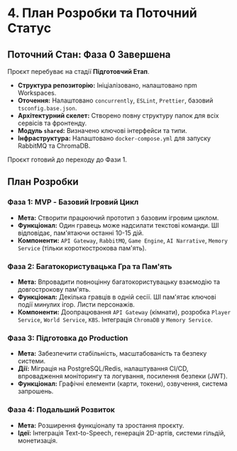 # 4. План Розробки та Поточний Статус

## Поточний Стан: Фаза 0 Завершена

Проєкт перебуває на стадії **Підготовчий Етап**.
*   **Структура репозиторію:** Ініціалізовано, налаштовано npm Workspaces.
*   **Оточення:** Налаштовано `concurrently`, `ESLint`, `Prettier`, базовий `tsconfig.base.json`.
*   **Архітектурний скелет:** Створено повну структуру папок для всіх сервісів та фронтенду.
*   **Модуль `shared`:** Визначено ключові інтерфейси та типи.
*   **Інфраструктура:** Налаштовано `docker-compose.yml` для запуску RabbitMQ та ChromaDB.

Проєкт готовий до переходу до Фази 1.

## План Розробки

### Фаза 1: MVP - Базовий Ігровий Цикл
*   **Мета:** Створити працюючий прототип з базовим ігровим циклом.
*   **Функціонал:** Один гравець може надсилати текстові команди. ШІ відповідає, пам'ятаючи останні 10-15 дій.
*   **Компоненти:** `API Gateway`, `RabbitMQ`, `Game Engine`, `AI Narrative`, `Memory Service` (тільки короткострокова пам'ять).

### Фаза 2: Багатокористувацька Гра та Пам'ять
*   **Мета:** Впровадити повноцінну багатокористувацьку взаємодію та довгострокову пам'ять.
*   **Функціонал:** Декілька гравців в одній сесії. ШІ пам'ятає ключові події минулих ігор. Листи персонажів.
*   **Компоненти:** Доопрацювання `API Gateway` (кімнати), розробка `Player Service`, `World Service`, `KBS`. Інтеграція `ChromaDB` у `Memory Service`.

### Фаза 3: Підготовка до Production
*   **Мета:** Забезпечити стабільність, масштабованість та безпеку системи.
*   **Дії:** Міграція на PostgreSQL/Redis, налаштування CI/CD, впровадження моніторингу та логування, посилення безпеки (JWT).
*   **Функціонал:** Графічні елементи (карти, токени), озвучення, система запрошень.

### Фаза 4: Подальший Розвиток
*   **Мета:** Розширення функціоналу та зростання проєкту.
*   **Ідеї:** Інтеграція Text-to-Speech, генерація 2D-артів, системи гільдій, монетизація.
